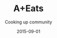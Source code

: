 ---
title: A+Eats
subtitle: Cooking up community
layout: default
modal-id: 3
date: 2015-09-01
img: avenue.jpg
thumbnail: avenue-thumbnail.jpg
alt: A&Eats winner The Avenue's quail scotch eggs.
project-date: August to November 2015
project-url: https://thenewtropic.com/aeats-contest/
description: When the developers of Miami's Arts + Entertainment District were looking to bring in a new restaurant concept, they knew they needed more than an ad. We worked with them to design A+Eats&#58; The Search for Miami's Next Great Restaurant — a public contest to give a year of rent-free space and buildout to a local restaurateur with a fresh concept. The New Tropic promoted and managed the submission and review process, backed by four months of content and social media engagement on local restaurateurs and Miami's growing food scene. More than 100 people applied, and more than 5,000 locals participated in the public voting process. We produced a livestreamed finale cookoff at FIU's School of Hospitality, where a winner was chosen by a panel of restaurant owners, chefs, and food critics. We reached more than 500,000 locals with the Arts + Entertainment District, creating over 25,000 engagements. 


---